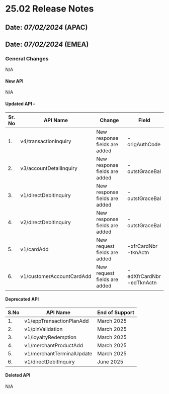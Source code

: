 # 25.02 Release Notes

## Date: *07/02/2024* (APAC)  

## Date: *07/02/2024* (EMEA) 

### General Changes

N/A

#### New API

N/A

#### Updated API -

| **Sr. No** | **API Name**                    | **Change**                                                  | **Field**                                                                                                                                    |
|------------|---------------------------------|-------------------------------------------------------------|----------------------------------------------------------------------------------------------------------------------------------------------|
| 1.         | v4/transactionInquiry           | New response fields are added                               | -origAuthCode                  |
| 2.         | v3/accountDetailInquiry         | New response fields are added                               | -outstGraceBal                 |
| 3.         | v1/directDebitInquiry           | New response fields are added                               | -outstGraceBal                 |
| 4.         | v2/directDebitInquiry           | New response fields are added                               | -outstGraceBal                 |
| 5.         | v1/cardAdd                      | New request fields are added                                | -xfrCardNbr </br> -tknActn     |
| 6.         | v1/customerAccountCardAdd       | New request fields are added                                | -edXfrCardNbr </br> -edTknActn |
 

#### Deprecated API

| S.No | API Name                          | End of Support                                                   |
|------|-----------------------------------|--------------------------------------------------------------------------------------------------------------------------------------------------------------------------------------------------------------------------------------------------------------------------------------------------------------------------------------|
| 1.   | v1/eppTransactionPlanAdd          | March 2025                       |
| 2.   | v1/pinValidation                  | March 2025                       |
| 3.   | v1/loyaltyRedemption              | March 2025                       | 
| 4.   | v1/merchantProductAdd             | March 2025                       | 
| 5.   | v1/merchantTerminalUpdate         | March 2025                       | 
| 6.   | v1/directDebitInquiry             | June 2025                        | 

#### Deleted API

N/A  
